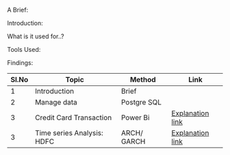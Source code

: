 




A Brief: 

Introduction: 

What is it used for..? 


Tools Used:


Findings:




| Sl.No| Topic| Method| Link|
|-|-|-|-|
|1| Introduction | Brief |[ ](-)
|2| Manage data | Postgre SQL |[ ](-)
|3| Credit Card Transaction | Power Bi |[ Explanation link](https://github.com/V-Vibee/My-Projects-2.0/blob/main/1.0%20ARIMA/Stock_Price_Prediction_Project_Time_Series.ipynb)
|3| Time series Analysis: HDFC | ARCH/ GARCH |[ Explanation link](https://github.com/V-Vibee/My-Projects-2.0/blob/main/1.1%20ARCH_GARCH/Garch_Model__Time_Seriespynb.ipynb)

